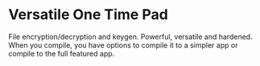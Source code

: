 # Versatile One Time Pad



File encryption/decryption and  keygen. Powerful, versatile and hardened. When you compile, you have options to compile it to a simpler app or compile to the full featured app. 
